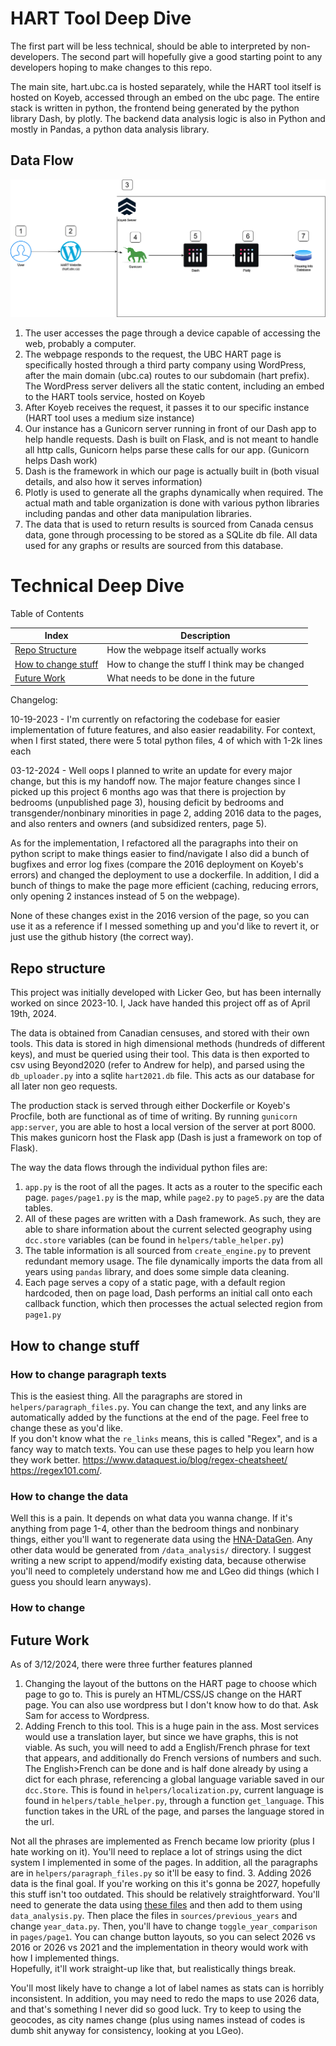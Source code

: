 # HART Tool Deep Dive

The first part will be less technical, should be able to interpreted by non-developers.  The second part will hopefully
give a good starting point to any developers hoping to make changes to this repo.

The main site, hart.ubc.ca is hosted separately, while the HART tool itself is hosted on Koyeb, accessed through an 
embed on the ubc page.  The entire stack is written in python, the frontend being generated by the python library Dash, 
by plotly. The backend data analysis logic is also in Python and mostly in Pandas, a python data analysis library.

## Data Flow 
![dataflow.png](dataflow.png)
1. The user accesses the page through a device capable of accessing the web, probably a computer.
2. The webpage responds to the request, the UBC HART page is specifically hosted through a third party company using
WordPress, after the main domain (ubc.ca) routes to our subdomain (hart prefix).  The WordPress server delivers all the 
static content, including an embed to the HART tools service, hosted on Koyeb
3. After Koyeb receives the request, it passes it to our specific instance (HART tool uses a medium size instance)
4. Our instance has a Gunicorn server running in front of our Dash app to help handle requests.  Dash is built on Flask,
and is not meant to handle all http calls, Gunicorn helps parse these calls for our app.  (Gunicorn helps Dash work)
5. Dash is the framework in which our page is actually built in (both visual details, and also how it serves information)
6. Plotly is used to generate all the graphs dynamically when required.  The actual math and table organization is done
with various python libraries including pandas and other data manipulation libraries.
7. The data that is used to return results is sourced from Canada census data, gone through processing to be stored as a
SQLite db file.  All data used for any graphs or results are sourced from this database.

# Technical Deep Dive

Table of Contents

| Index                                       | Description                                    |
|---------------------------------------------|------------------------------------------------|
| [Repo Structure](#repo-structure)           | How the webpage itself actually works          |
| [How to change stuff](#how-to-change-stuff) | How to change the stuff I think may be changed |
| [Future Work](#future-work)                 | What needs to be done in the future            |

Changelog:

10-19-2023 - I'm currently on refactoring the codebase for easier implementation of future features, and also easier 
readability.  For context, when I first stated, there were 5 total python files, 4 of which with 1-2k lines each

03-12-2024 - Well oops I planned to write an update for every major change, but this is my handoff now.  The major feature changes
since I picked up this project 6 months ago was that there is projection by bedrooms (unpublished page 3), housing deficit by bedrooms
and transgender/nonbinary minorities in page 2, adding 2016 data to the pages, and also renters and owners (and subsidized 
renters, page 5).

As for the implementation, I refactored all the paragraphs into their on python script to make things easier to find/navigate
I also did a bunch of bugfixes and error log fixes (compare the 2016 deployment on Koyeb's errors) and changed the deployment
to use a dockerfile.  In addition, I did a bunch of things to make the page more efficient (caching, reducing errors, 
only opening 2 instances instead of 5 on the webpage).  

None of these changes exist in the 2016 version of the page, so you can use it as a reference if I messed something up and
you'd like to revert it, or just use the github history (the correct way).

## Repo structure

This project was initially developed with Licker Geo, but has been internally worked on since 2023-10.  I, Jack have handed
this project off as of April 19th, 2024.  

The data is obtained from Canadian censuses, and stored with their own tools.  This data is stored in high dimensional
methods (hundreds of different keys), and must be queried using their tool.  This data is then exported to csv using 
Beyond2020 (refer to Andrew for help), and parsed using the `db_uploader.py` into a sqlite `hart2021.db` file.  This acts 
as our database for all later non geo requests.

The production stack is served through either Dockerfile or Koyeb's Procfile, both are functional as of time of writing.
By running `gunicorn app:server`, you are able to host a local version of the server at port 8000.  This makes gunicorn
host the Flask app (Dash is just a framework on top of Flask).

The way the data flows through the individual python files are:

1. `app.py` is the root of all the pages.  It acts as a router to the specific each page.  `pages/page1.py` is the map,
while `page2.py` to `page5.py` are the data tables.
2. All of these pages are written with a Dash framework.  As such, they are able to share information about the current
selected geography using `dcc.store` variables (can be found in `helpers/table_helper.py`)
3. The table information is all sourced from `create_engine.py` to prevent redundant memory usage.  The file dynamically
imports the data from all years using `pandas` library, and does some simple data cleaning.
4. Each page serves a copy of a static page, with a default region hardcoded, then on page load, Dash performs an initial
call onto each callback function, which then processes the actual selected region from `page1.py`

   
## How to change stuff

### How to change paragraph texts
This is the easiest thing.  All the paragraphs are stored in `helpers/paragraph_files.py`.  You can change the text, and
any links are automatically added by the functions at the end of the page.  Feel free to change these as you'd like.  
If you don't know what the `re_links` means, this is called "Regex", and is a fancy way to match texts.  You can use these 
pages to help you learn how they work better.  https://www.dataquest.io/blog/regex-cheatsheet/ https://regex101.com/.

### How to change the data
Well this is a pain.  It depends on what data you wanna change.  If it's anything from page 1-4, other than the bedroom 
things and nonbinary things, either you'll want to regenerate data using the [HNA-DataGen](https://github.com/UBC-HART/HNA-DataGen).
Any other data would be generated from `/data_analysis/` directory.  I suggest writing a new script to append/modify existing 
data, because otherwise you'll need to completely understand how me and LGeo did things (which I guess you should learn anyways).

### How to change 
## Future Work
As of 3/12/2024, there were three further features planned

1. Changing the layout of the buttons on the HART page to choose which page to go to.  This is purely an HTML/CSS/JS change
on the HART page.  You can also use wordpress but I don't know how to do that.  Ask Sam for access to Wordpress.
2. Adding French to this tool.  This is a huge pain in the ass.  Most services would use a translation layer, but since
we have graphs, this is not viable.  As such, you will need to add a English/French phrase for text that appears, and additionally
do French versions of numbers and such.  The English>French can be done and is half done already by using a dict for each phrase, 
referencing a global language variable saved in our `dcc.Store`.  This is found in `helpers/localization.py`, current language
is found in `helpers/table_helper.py`, through a function `get_language`.  This function takes in the URL of the page, and 
parses the language stored in the url.  

Not all the phrases are implemented as French became low priority (plus I hate working on it).  You'll need to replace
a lot of strings using the dict system I implemented in some of the pages.  In addition, all the paragraphs are in `helpers/paragraph_files.py`
so it'll be easy to find.
3. Adding 2026 data is the final goal.  If you're working on this it's gonna be 2027, hopefully this stuff isn't too outdated.
This should be relatively straightforward.  You'll need to generate the data using [these files](https://github.com/UBC-HART/HNA-DataGen)
and then add to them using `data_analysis.py`.  Then place the files in `sources/previous_years` and change `year_data.py`.
Then, you'll have to change `toggle_year_comparison` in `pages/page1`.  You can change button layouts, so you can select 
2026 vs 2016 or 2026 vs 2021 and the implementation in theory would work with how I implemented things.  
Hopefully, it'll work straight-up like that, but realistically things break.

You'll most likely have to change a lot of label names as stats can is horribly inconsistent.  In addition, you may need to
redo the maps to use 2026 data, and that's something I never did so good luck.  Try to keep to using the geocodes, as city
names change (plus using names instead of codes is dumb shit anyway for consistency, looking at you LGeo).  

